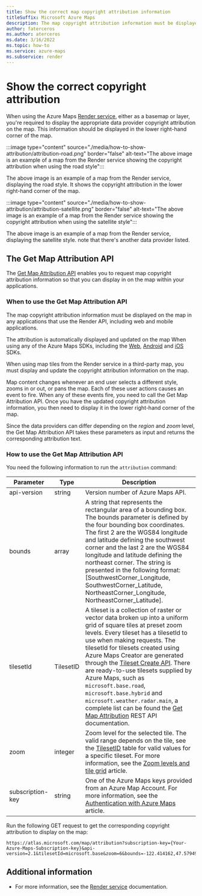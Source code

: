 ```yaml
---
title: Show the correct map copyright attribution information
titleSuffix: Microsoft Azure Maps
description: The map copyright attribution information must be displayed in all applications that use the Render API, including web and mobile applications. This article discusses how to display the correct attribution every time you display or update a tile. 
author: faterceros
ms.author: aterceros
ms.date: 3/16/2022
ms.topic: how-to
ms.service: azure-maps
ms.subservice: render
---
```


# Show the correct copyright attribution

When using the Azure Maps [Render service], either as a basemap or layer, you're required to display the appropriate data provider copyright attribution on the map. This information should be displayed in the lower right-hand corner of the map.

:::image type="content" source="./media/how-to-show-attribution/attribution-road.png" border="false" alt-text="The above image is an example of a map from the Render service showing the copyright attribution when using the road style":::

The above image is an example of a map from the Render service, displaying the road style. It shows the copyright attribution in the lower right-hand corner of the map.

:::image type="content" source="./media/how-to-show-attribution/attribution-satellite.png" border="false" alt-text="The above image is an example of a map from the Render service showing the copyright attribution when using the satellite style":::

The above image is an example of a map from the Render service, displaying the satellite style. note that there's another data provider listed.

## The Get Map Attribution API

The [Get Map Attribution API] enables you to request map copyright attribution information so that you can display in on the map within your applications.

### When to use the Get Map Attribution API

The map copyright attribution information must be displayed on the map in any applications that use the Render API, including web and mobile applications.

The attribution is automatically displayed and updated on the map When using any of the Azure Maps SDKs, including the [Web], [Android] and [iOS] SDKs.

When using map tiles from the Render service in a third-party map, you must display and update the copyright attribution information on the map.

Map content changes whenever an end user selects a different style, zooms in or out, or pans the map. Each of these user actions causes an event to fire. When any of these events fire, you need to call the Get Map Attribution API. Once you have the updated copyright attribution information, you then need to display it in the lower right-hand corner of the map.

Since the data providers can differ depending on the *region* and *zoom* level, the Get Map Attribution API takes these parameters as input and returns the corresponding attribution text.

### How to use the Get Map Attribution API

You need the following information to run the `attribution` command:

| Parameter   | Type   | Description                       |
| ----------- | ------ | --------------------------------- |
| api-version | string | Version number of Azure Maps API. |
| bounds      | array  | A string that represents the rectangular area of a bounding box. The bounds parameter is defined by the four bounding box coordinates. The first 2 are the WGS84 longitude and latitude defining the southwest corner and the last 2 are the WGS84 longitude and latitude defining the northeast corner. The string is presented in the following format: [SouthwestCorner_Longitude, SouthwestCorner_Latitude, NortheastCorner_Longitude, NortheastCorner_Latitude]. |
| tilesetId | TilesetID | A tileset is a collection of raster or vector data broken up into a uniform grid of square tiles at preset zoom levels. Every tileset has a tilesetId to use when making requests. The tilesetId for tilesets created using Azure Maps Creator are generated through the [Tileset Create API]. There are ready-to-use tilesets supplied by Azure Maps, such as `microsoft.base.road`, `microsoft.base.hybrid` and `microsoft.weather.radar.main`, a complete list can be found the [Get Map Attribution] REST API documentation. |
| zoom | integer | Zoom level for the selected tile. The valid range depends on the tile, see the [TilesetID] table for valid values for a specific tileset. For more information, see the [Zoom levels and tile grid] article. |
| subscription-key | string | One of the Azure Maps keys provided from an Azure Map Account. For more information, see the [Authentication with Azure Maps] article. |

Run the following GET request to get the corresponding copyright attribution to display on the map:

```http
https://atlas.microsoft.com/map/attribution?subscription-key={Your-Azure-Maps-Subscription-key}&api-version=2.1&tilesetId=microsoft.base&zoom=6&bounds=-122.414162,47.579490,-122.247157,47.668372
```

## Additional information

* For more information, see the [Render service] documentation.

[Android]: how-to-use-android-map-control-library.md
[Authentication with Azure Maps]: azure-maps-authentication.md
[Get Map Attribution API]: /rest/api/maps/render/get-map-attribution
[Get Map Attribution]: /rest/api/maps/render/get-map-attribution#tilesetid
[iOS]: how-to-use-ios-map-control-library.md
[Render service]: /rest/api/maps/render
[Tileset Create API]: /rest/api/maps-creator/tileset/create
[TilesetID]: /rest/api/maps/render/get-map-attribution#tilesetid
[Web]: how-to-use-map-control.md
[Zoom levels and tile grid]: zoom-levels-and-tile-grid.md